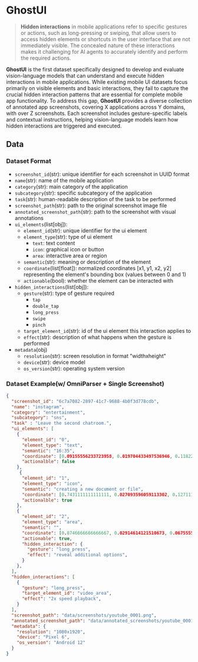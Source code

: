 # GhostUI
> **Hidden interactions** in mobile applications refer to specific gestures or actions, such as long-pressing or swiping, that allow users to access hidden elements or shortcuts in the user interface that are not immediately visible. The concealed nature of these interactions makes it challenging for AI agents to accurately identify and perform the required actions.

**GhostUI** is the first dataset specifically designed to develop and evaluate vision-language models that can understand and execute hidden interactions in mobile applications. While existing mobile UI datasets focus primarily on visible elements and basic interactions, they fail to capture the crucial hidden interaction patterns that are essential for complete mobile app functionality. To address this gap, **GhostUI** provides a diverse collection of annotated app screenshots, covering X applications across Y domains, with over Z screenshots. Each screenshot includes gesture-specific labels and contextual instructions, helping vision-language models learn how hidden interactions are triggered and executed.

## Data


### Dataset Format
- `screenshot_id`(str): unique identifier for each screenshot in UUID format 
- `name`(str): name of the mobile application 
- `category`(str): main category of the application
- `subcategory`(str): specific subcategory of the application
- `task`(str): human-readable description of the task to be performed
- `screenshot_path`(str): path to the original screenshot image file
- `annotated_screenshot_path`(str): path to the screenshot with visual annotations
- `ui_elements`(list[obj]): 
  - `element_id`(str): unique identifier for the ui element
  - `element_type`(str): type of ui element
    - `text`: text content
    - `icon`: graphical icon or button
    - `area`: interactive area or region
  - `semantic`(str): meaning or description of the element
  - `coordinate`(list[float]): normalized coordinates [x1, y1, x2, y2] representing the element's bounding box (values between 0 and 1)
  - `actionable`(bool): whether the element can be interacted with
- `hidden_interactions`(list[obj]):
  - `gesture`(str): type of gesture required
    - `tap`
    - `double_tap`
    - `long_press`
    - `swipe`
    - `pinch`
  - `target_element_id`(str): id of the ui element this interaction applies to
  - `effect`(str): description of what happens when the gesture is performed
- `metadata`(obj)
  - `resolution`(str): screen resolution in format "widthxheight"
  - `device`(str): device model
  - `os_version`(str): operating system version
 
### Dataset Example(w/ OmniParser + Single Screenshot)
```json
{
  "screenshot_id": "6c7a7082-2897-41c7-9688-4b0f3d778cdb",
  "name": "instagram",
  "category": "entertainment",
  "subcategory": "sns",
  "task" : "Leave the second chatroom.",
  "ui_elements": [
    {
      "element_id": "0",
      "element_type": "text",
      "semantic": "16:35",
      "coordinate": [0.09155556233723958, 0.019704433497536946, 0.11822222222222223, 0.02175697865353038],
      "actionalble": false
    },
     {
      "element_id": "1",
      "element_type": "icon",
      "semantic": "creating a new document or file",
      "coordinate": [0.7431111111111111, 0.027093596059113302, 0.12711111111111112, 0.02175697865353038],
      "actionalble": true
    },
    {
      "element_id": "2",
      "element_type": "area",
      "semantic": "",
      "coordinate": [0.8746666666666667, 0.02914614121510673, 0.06755555555555555, 0.01683087027914614],
      "actionable": true,
      "hidden_interaction": {
        "gesture": "long_press",
        "effect": "reveal additional options",
      }
    },
  ],
  "hidden_interactions": [
    {
      "gesture": "long_press",
      "target_element_id": "video_area",
      "effect": "2x speed playback",
    }
  ],
  "screenshot_path": "data/screenshots/youtube_0001.png",
  "annotated_screenshot_path": "data/annotated_screenshots/youtube_0001.png",
  "metadata": {
    "resolution": "1080x1920",
    "device": "Pixel 6",
    "os_version": "Android 12"
  }
}
```             
